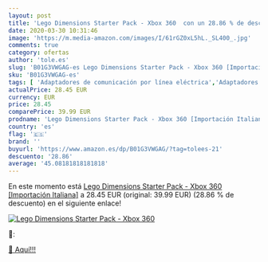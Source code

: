 ```yaml
---
layout: post
title: 'Lego Dimensions Starter Pack - Xbox 360  con un 28.86 % de descuento'
date: 2020-03-30 10:31:46
image: 'https://m.media-amazon.com/images/I/61rGZ0xL5hL._SL400_.jpg'
comments: true
category: ofertas
author: 'tole.es'
slug: 'B01G3VWGAG-es Lego Dimensions Starter Pack - Xbox 360 [Importación...'
sku: 'B01G3VWGAG-es'
tags: [ 'Adaptadores de comunicación por línea eléctrica','Adaptadores de red','Dispositivos de red','Informática','xbox', ]
actualPrice: 28.45 EUR
currency: EUR
price: 28.45
comparePrice: 39.99 EUR
prodname: 'Lego Dimensions Starter Pack - Xbox 360 [Importación Italiana]'
country: 'es'
flag: '🇪🇸'
brand: ''
buyurl: 'https://www.amazon.es/dp/B01G3VWGAG/?tag=tolees-21'
descuento: '28.86'
average: '45.08181818181818'
---
```


En este momento está [Lego Dimensions Starter Pack - Xbox 360 [Importación Italiana]](https://www.amazon.es/dp/B01G3VWGAG/?tag=tolees-21) a 28.45 EUR (original: 39.99 EUR) (28.86 %  de descuento) en el siguiente enlace!

[![Lego Dimensions Starter Pack - Xbox 360 ](https://m.media-amazon.com/images/I/61rGZ0xL5hL._SL400_.jpg)](https://www.amazon.es/dp/B01G3VWGAG/?tag=tolees-21)

🔎:


[🛒 Aquí!!!](https://www.amazon.es/dp/B01G3VWGAG/?tag=tolees-21)
